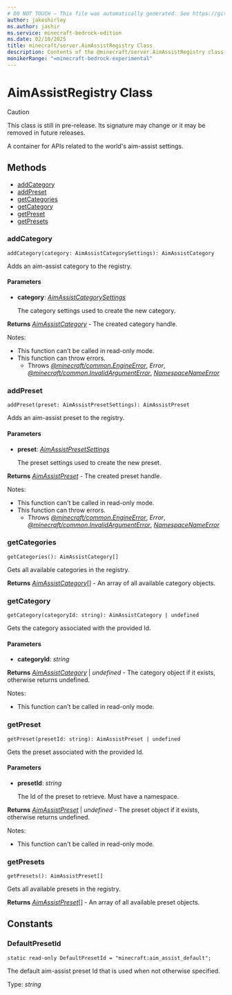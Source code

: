 ```yaml
---
# DO NOT TOUCH — This file was automatically generated. See https://github.com/mojang/minecraftapidocsgenerator to modify descriptions, examples, etc.
author: jakeshirley
ms.author: jashir
ms.service: minecraft-bedrock-edition
ms.date: 02/10/2025
title: minecraft/server.AimAssistRegistry Class
description: Contents of the @minecraft/server.AimAssistRegistry class.
monikerRange: "=minecraft-bedrock-experimental"
---
```

# AimAssistRegistry Class

> [!CAUTION]
> This class is still in pre-release.  Its signature may change or it may be removed in future releases.

A container for APIs related to the world's aim-assist settings.

## Methods
- [addCategory](#addcategory)
- [addPreset](#addpreset)
- [getCategories](#getcategories)
- [getCategory](#getcategory)
- [getPreset](#getpreset)
- [getPresets](#getpresets)

### **addCategory**
`
addCategory(category: AimAssistCategorySettings): AimAssistCategory
`

Adds an aim-assist category to the registry.

#### **Parameters**
- **category**: [*AimAssistCategorySettings*](AimAssistCategorySettings.md)
  
  The category settings used to create the new category.

**Returns** [*AimAssistCategory*](AimAssistCategory.md) - The created category handle.
  
Notes:
- This function can't be called in read-only mode.
- This function can throw errors.
  - Throws [*@minecraft/common.EngineError*](../../../scriptapi/minecraft/common/EngineError.md), *Error*, [*@minecraft/common.InvalidArgumentError*](../../../scriptapi/minecraft/common/InvalidArgumentError.md), [*NamespaceNameError*](NamespaceNameError.md)

### **addPreset**
`
addPreset(preset: AimAssistPresetSettings): AimAssistPreset
`

Adds an aim-assist preset to the registry.

#### **Parameters**
- **preset**: [*AimAssistPresetSettings*](AimAssistPresetSettings.md)
  
  The preset settings used to create the new preset.

**Returns** [*AimAssistPreset*](AimAssistPreset.md) - The created preset handle.
  
Notes:
- This function can't be called in read-only mode.
- This function can throw errors.
  - Throws [*@minecraft/common.EngineError*](../../../scriptapi/minecraft/common/EngineError.md), *Error*, [*@minecraft/common.InvalidArgumentError*](../../../scriptapi/minecraft/common/InvalidArgumentError.md), [*NamespaceNameError*](NamespaceNameError.md)

### **getCategories**
`
getCategories(): AimAssistCategory[]
`

Gets all available categories in the registry.

**Returns** [*AimAssistCategory*](AimAssistCategory.md)[] - An array of all available category objects.

### **getCategory**
`
getCategory(categoryId: string): AimAssistCategory | undefined
`

Gets the category associated with the provided Id.

#### **Parameters**
- **categoryId**: *string*

**Returns** [*AimAssistCategory*](AimAssistCategory.md) | *undefined* - The category object if it exists, otherwise returns undefined.
  
Notes:
- This function can't be called in read-only mode.

### **getPreset**
`
getPreset(presetId: string): AimAssistPreset | undefined
`

Gets the preset associated with the provided Id.

#### **Parameters**
- **presetId**: *string*
  
  The Id of the preset to retrieve. Must have a namespace.

**Returns** [*AimAssistPreset*](AimAssistPreset.md) | *undefined* - The preset object if it exists, otherwise returns undefined.
  
Notes:
- This function can't be called in read-only mode.

### **getPresets**
`
getPresets(): AimAssistPreset[]
`

Gets all available presets in the registry.

**Returns** [*AimAssistPreset*](AimAssistPreset.md)[] - An array of all available preset objects.

## Constants

### **DefaultPresetId**
`static read-only DefaultPresetId = "minecraft:aim_assist_default";`

The default aim-assist preset Id that is used when not otherwise specified.

Type: *string*
